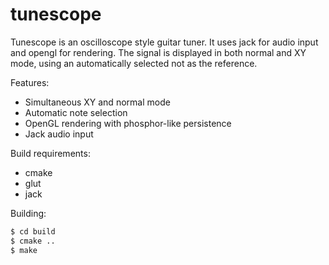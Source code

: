 # tunescope
Tunescope is an oscilloscope style guitar tuner. It uses jack for audio input and opengl for rendering. The signal is displayed in both normal and XY mode, using an automatically selected not as the reference. 

Features:
  - Simultaneous XY and normal mode
  - Automatic note selection
  - OpenGL rendering with phosphor-like persistence
  - Jack audio input

Build requirements:
  - cmake
  - glut
  - jack

Building:
```sh
$ cd build
$ cmake ..
$ make
```

